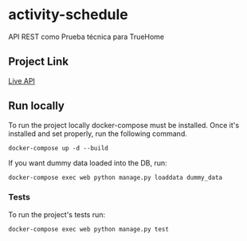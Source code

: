 # activity-schedule
API REST como Prueba técnica para TrueHome

## Project Link
[Live API](http://ec2-18-191-2-61.us-east-2.compute.amazonaws.com/)

## Run locally

To run the project locally docker-compose must be installed.
Once it's installed and set properly, run the following command.

`docker-compose up -d --build`

If you want dummy data loaded into the DB, run:

`docker-compose exec web python manage.py loaddata dummy_data`

### Tests

To run the project's tests run:

`docker-compose exec web python manage.py test`
